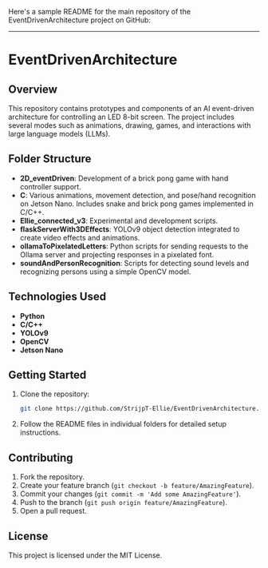 Here's a sample README for the main repository of the EventDrivenArchitecture project on GitHub:

---

# EventDrivenArchitecture

## Overview
This repository contains prototypes and components of an AI event-driven architecture for controlling an LED 8-bit screen. The project includes several modes such as animations, drawing, games, and interactions with large language models (LLMs).

## Folder Structure
- **2D_eventDriven**: Development of a brick pong game with hand controller support.
- **C**: Various animations, movement detection, and pose/hand recognition on Jetson Nano. Includes snake and brick pong games implemented in C/C++.
- **Ellie_connected_v3**: Experimental and development scripts.
- **flaskServerWith3DEffects**: YOLOv9 object detection integrated to create video effects and animations.
- **ollamaToPixelatedLetters**: Python scripts for sending requests to the Ollama server and projecting responses in a pixelated font.
- **soundAndPersonRecognition**: Scripts for detecting sound levels and recognizing persons using a simple OpenCV model.

## Technologies Used
- **Python**
- **C/C++**
- **YOLOv9**
- **OpenCV**
- **Jetson Nano**

## Getting Started
1. Clone the repository:
   ```bash
   git clone https://github.com/StrijpT-Ellie/EventDrivenArchitecture.git
   ```
2. Follow the README files in individual folders for detailed setup instructions.

## Contributing
1. Fork the repository.
2. Create your feature branch (`git checkout -b feature/AmazingFeature`).
3. Commit your changes (`git commit -m 'Add some AmazingFeature'`).
4. Push to the branch (`git push origin feature/AmazingFeature`).
5. Open a pull request.

## License
This project is licensed under the MIT License.
